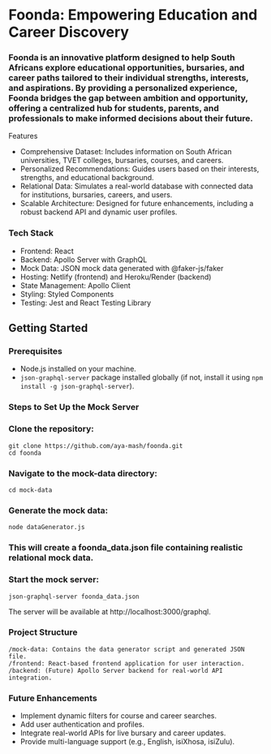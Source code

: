 # Foonda: Empowering Education and Career Discovery

### Foonda is an innovative platform designed to help South Africans explore educational opportunities, bursaries, and career paths tailored to their individual strengths, interests, and aspirations. By providing a personalized experience, Foonda bridges the gap between ambition and opportunity, offering a centralized hub for students, parents, and professionals to make informed decisions about their future.
Features

- Comprehensive Dataset: Includes information on South African universities, TVET colleges, bursaries, courses, and careers.
- Personalized Recommendations: Guides users based on their interests, strengths, and educational background.
- Relational Data: Simulates a real-world database with connected data for institutions, bursaries, careers, and users.
- Scalable Architecture: Designed for future enhancements, including a robust backend API and dynamic user profiles.

### Tech Stack

- Frontend: React
- Backend: Apollo Server with GraphQL
- Mock Data: JSON mock data generated with @faker-js/faker
- Hosting: Netlify (frontend) and Heroku/Render (backend)
- State Management: Apollo Client
- Styling: Styled Components
- Testing: Jest and React Testing Library

## Getting Started

### Prerequisites

- Node.js installed on your machine.
- ```json-graphql-server``` package installed globally (if not, install it using ``` npm install -g json-graphql-server ```).

### Steps to Set Up the Mock Server

### Clone the repository:

```
git clone https://github.com/aya-mash/foonda.git
cd foonda
```

### Navigate to the mock-data directory:

```
cd mock-data
```

### Generate the mock data:

```
node dataGenerator.js
```

### This will create a foonda_data.json file containing realistic relational mock data.

### Start the mock server:

```
json-graphql-server foonda_data.json
```

The server will be available at http://localhost:3000/graphql.

### Project Structure

    /mock-data: Contains the data generator script and generated JSON file.
    /frontend: React-based frontend application for user interaction.
    /backend: (Future) Apollo Server backend for real-world API integration.

### Future Enhancements

- Implement dynamic filters for course and career searches.
- Add user authentication and profiles.
- Integrate real-world APIs for live bursary and career updates.
- Provide multi-language support (e.g., English, isiXhosa, isiZulu).
